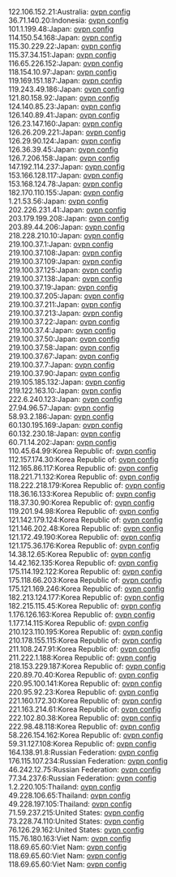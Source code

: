 122.106.152.21:Australia: [ovpn config](vpn/122_106_152_21.ovpn)  
36.71.140.20:Indonesia: [ovpn config](vpn/36_71_140_20.ovpn)  
101.1.199.48:Japan: [ovpn config](vpn/101_1_199_48.ovpn)  
114.150.54.168:Japan: [ovpn config](vpn/114_150_54_168.ovpn)  
115.30.229.22:Japan: [ovpn config](vpn/115_30_229_22.ovpn)  
115.37.34.151:Japan: [ovpn config](vpn/115_37_34_151.ovpn)  
116.65.226.152:Japan: [ovpn config](vpn/116_65_226_152.ovpn)  
118.154.10.97:Japan: [ovpn config](vpn/118_154_10_97.ovpn)  
119.169.151.187:Japan: [ovpn config](vpn/119_169_151_187.ovpn)  
119.243.49.186:Japan: [ovpn config](vpn/119_243_49_186.ovpn)  
121.80.158.92:Japan: [ovpn config](vpn/121_80_158_92.ovpn)  
124.140.85.23:Japan: [ovpn config](vpn/124_140_85_23.ovpn)  
126.140.89.41:Japan: [ovpn config](vpn/126_140_89_41.ovpn)  
126.23.147.160:Japan: [ovpn config](vpn/126_23_147_160.ovpn)  
126.26.209.221:Japan: [ovpn config](vpn/126_26_209_221.ovpn)  
126.29.90.124:Japan: [ovpn config](vpn/126_29_90_124.ovpn)  
126.36.39.45:Japan: [ovpn config](vpn/126_36_39_45.ovpn)  
126.7.206.158:Japan: [ovpn config](vpn/126_7_206_158.ovpn)  
147.192.114.237:Japan: [ovpn config](vpn/147_192_114_237.ovpn)  
153.166.128.117:Japan: [ovpn config](vpn/153_166_128_117.ovpn)  
153.168.124.78:Japan: [ovpn config](vpn/153_168_124_78.ovpn)  
182.170.110.155:Japan: [ovpn config](vpn/182_170_110_155.ovpn)  
1.21.53.56:Japan: [ovpn config](vpn/1_21_53_56.ovpn)  
202.226.231.41:Japan: [ovpn config](vpn/202_226_231_41.ovpn)  
203.179.199.208:Japan: [ovpn config](vpn/203_179_199_208.ovpn)  
203.89.44.206:Japan: [ovpn config](vpn/203_89_44_206.ovpn)  
218.228.210.10:Japan: [ovpn config](vpn/218_228_210_10.ovpn)  
219.100.37.1:Japan: [ovpn config](vpn/219_100_37_1.ovpn)  
219.100.37.108:Japan: [ovpn config](vpn/219_100_37_108.ovpn)  
219.100.37.109:Japan: [ovpn config](vpn/219_100_37_109.ovpn)  
219.100.37.125:Japan: [ovpn config](vpn/219_100_37_125.ovpn)  
219.100.37.138:Japan: [ovpn config](vpn/219_100_37_138.ovpn)  
219.100.37.19:Japan: [ovpn config](vpn/219_100_37_19.ovpn)  
219.100.37.205:Japan: [ovpn config](vpn/219_100_37_205.ovpn)  
219.100.37.211:Japan: [ovpn config](vpn/219_100_37_211.ovpn)  
219.100.37.213:Japan: [ovpn config](vpn/219_100_37_213.ovpn)  
219.100.37.22:Japan: [ovpn config](vpn/219_100_37_22.ovpn)  
219.100.37.4:Japan: [ovpn config](vpn/219_100_37_4.ovpn)  
219.100.37.50:Japan: [ovpn config](vpn/219_100_37_50.ovpn)  
219.100.37.58:Japan: [ovpn config](vpn/219_100_37_58.ovpn)  
219.100.37.67:Japan: [ovpn config](vpn/219_100_37_67.ovpn)  
219.100.37.7:Japan: [ovpn config](vpn/219_100_37_7.ovpn)  
219.100.37.90:Japan: [ovpn config](vpn/219_100_37_90.ovpn)  
219.105.185.132:Japan: [ovpn config](vpn/219_105_185_132.ovpn)  
219.122.163.10:Japan: [ovpn config](vpn/219_122_163_10.ovpn)  
222.6.240.123:Japan: [ovpn config](vpn/222_6_240_123.ovpn)  
27.94.96.57:Japan: [ovpn config](vpn/27_94_96_57.ovpn)  
58.93.2.186:Japan: [ovpn config](vpn/58_93_2_186.ovpn)  
60.130.195.169:Japan: [ovpn config](vpn/60_130_195_169.ovpn)  
60.132.230.18:Japan: [ovpn config](vpn/60_132_230_18.ovpn)  
60.71.14.202:Japan: [ovpn config](vpn/60_71_14_202.ovpn)  
110.45.64.99:Korea Republic of: [ovpn config](vpn/110_45_64_99.ovpn)  
112.157.174.30:Korea Republic of: [ovpn config](vpn/112_157_174_30.ovpn)  
112.165.86.117:Korea Republic of: [ovpn config](vpn/112_165_86_117.ovpn)  
118.221.71.132:Korea Republic of: [ovpn config](vpn/118_221_71_132.ovpn)  
118.222.218.179:Korea Republic of: [ovpn config](vpn/118_222_218_179.ovpn)  
118.36.16.133:Korea Republic of: [ovpn config](vpn/118_36_16_133.ovpn)  
118.37.30.90:Korea Republic of: [ovpn config](vpn/118_37_30_90.ovpn)  
119.201.94.98:Korea Republic of: [ovpn config](vpn/119_201_94_98.ovpn)  
121.142.179.124:Korea Republic of: [ovpn config](vpn/121_142_179_124.ovpn)  
121.146.202.48:Korea Republic of: [ovpn config](vpn/121_146_202_48.ovpn)  
121.172.49.190:Korea Republic of: [ovpn config](vpn/121_172_49_190.ovpn)  
121.175.36.176:Korea Republic of: [ovpn config](vpn/121_175_36_176.ovpn)  
14.38.12.65:Korea Republic of: [ovpn config](vpn/14_38_12_65.ovpn)  
14.42.162.135:Korea Republic of: [ovpn config](vpn/14_42_162_135.ovpn)  
175.114.192.122:Korea Republic of: [ovpn config](vpn/175_114_192_122.ovpn)  
175.118.66.203:Korea Republic of: [ovpn config](vpn/175_118_66_203.ovpn)  
175.121.169.246:Korea Republic of: [ovpn config](vpn/175_121_169_246.ovpn)  
182.213.124.177:Korea Republic of: [ovpn config](vpn/182_213_124_177.ovpn)  
182.215.115.45:Korea Republic of: [ovpn config](vpn/182_215_115_45.ovpn)  
1.176.126.163:Korea Republic of: [ovpn config](vpn/1_176_126_163.ovpn)  
1.177.14.115:Korea Republic of: [ovpn config](vpn/1_177_14_115.ovpn)  
210.123.110.195:Korea Republic of: [ovpn config](vpn/210_123_110_195.ovpn)  
210.178.155.115:Korea Republic of: [ovpn config](vpn/210_178_155_115.ovpn)  
211.108.247.91:Korea Republic of: [ovpn config](vpn/211_108_247_91.ovpn)  
211.222.1.188:Korea Republic of: [ovpn config](vpn/211_222_1_188.ovpn)  
218.153.229.187:Korea Republic of: [ovpn config](vpn/218_153_229_187.ovpn)  
220.89.70.40:Korea Republic of: [ovpn config](vpn/220_89_70_40.ovpn)  
220.95.100.141:Korea Republic of: [ovpn config](vpn/220_95_100_141.ovpn)  
220.95.92.23:Korea Republic of: [ovpn config](vpn/220_95_92_23.ovpn)  
221.160.172.30:Korea Republic of: [ovpn config](vpn/221_160_172_30.ovpn)  
221.163.214.61:Korea Republic of: [ovpn config](vpn/221_163_214_61.ovpn)  
222.102.80.38:Korea Republic of: [ovpn config](vpn/222_102_80_38.ovpn)  
222.98.48.118:Korea Republic of: [ovpn config](vpn/222_98_48_118.ovpn)  
58.226.154.162:Korea Republic of: [ovpn config](vpn/58_226_154_162.ovpn)  
59.31.127.108:Korea Republic of: [ovpn config](vpn/59_31_127_108.ovpn)  
164.138.91.8:Russian Federation: [ovpn config](vpn/164_138_91_8.ovpn)  
176.115.107.234:Russian Federation: [ovpn config](vpn/176_115_107_234.ovpn)  
46.242.12.75:Russian Federation: [ovpn config](vpn/46_242_12_75.ovpn)  
77.34.237.6:Russian Federation: [ovpn config](vpn/77_34_237_6.ovpn)  
1.2.220.105:Thailand: [ovpn config](vpn/1_2_220_105.ovpn)  
49.228.106.65:Thailand: [ovpn config](vpn/49_228_106_65.ovpn)  
49.228.197.105:Thailand: [ovpn config](vpn/49_228_197_105.ovpn)  
71.59.237.215:United States: [ovpn config](vpn/71_59_237_215.ovpn)  
73.228.74.110:United States: [ovpn config](vpn/73_228_74_110.ovpn)  
76.126.29.162:United States: [ovpn config](vpn/76_126_29_162.ovpn)  
115.76.180.163:Viet Nam: [ovpn config](vpn/115_76_180_163.ovpn)  
118.69.65.60:Viet Nam: [ovpn config](vpn/118_69_65_60.ovpn)  
118.69.65.60:Viet Nam: [ovpn config](vpn/118_69_65_60.ovpn)  
118.69.65.60:Viet Nam: [ovpn config](vpn/118_69_65_60.ovpn)  
